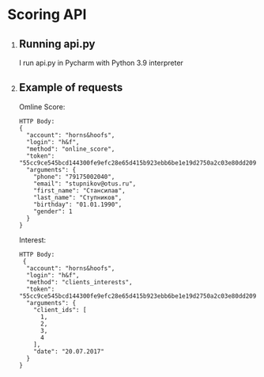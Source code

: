 # Scoring API
1. ## Running api.py
    I run api.py in Pycharm with Python 3.9 interpreter
2. ## Example of requests
    Omline Score:
    ```shell
    HTTP Body:
    {
      "account": "horns&hoofs",
      "login": "h&f",
      "method": "online_score",
      "token": "55cc9ce545bcd144300fe9efc28e65d415b923ebb6be1e19d2750a2c03e80dd209a27954dca045e5bb12418e7d89b6d718a9e35af34e14e1d5bcd5a08f21fc95",
      "arguments": {
        "phone": "79175002040",
        "email": "stupnikov@otus.ru",
        "first_name": "Стансилав",
        "last_name": "Ступников",
        "birthday": "01.01.1990",
        "gender": 1
      }
    }
    ```
    Interest:

    ```shell
    HTTP Body:
     {
      "account": "horns&hoofs",
      "login": "h&f",
      "method": "clients_interests",
      "token": "55cc9ce545bcd144300fe9efc28e65d415b923ebb6be1e19d2750a2c03e80dd209a27954dca045e5bb12418e7d89b6d718a9e35af34e14e1d5bcd5a08f21fc95",
      "arguments": {
        "client_ids": [
          1,
          2,
          3,
          4
        ],
        "date": "20.07.2017"
      }
    }
    ```